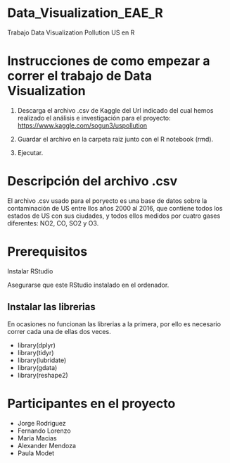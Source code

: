# Data_Visualization_EAE_R
Trabajo Data Visualization Pollution US en R


# Instrucciones de como empezar a correr el trabajo de Data Visualization

1. Descarga el archivo .csv de Kaggle del Url indicado del cual hemos realizado el análisis e investigación para el proyecto:
https://www.kaggle.com/sogun3/uspollution

2. Guardar el archivo en la carpeta raiz junto con el R notebook (rmd).

3. Ejecutar.


# Descripción del archivo .csv

El archivo .csv usado para el poryecto es una base de datos sobre la contaminación de US entre llos años 2000 al 2016, que contiene todos los estados de US con sus ciudades, y todos ellos medidos por cuatro gases diferentes: NO2, CO, SO2 y O3.

# Prerequisitos

Instalar RStudio

Asegurarse que este RStudio instalado en el ordenador.

## Instalar las librerias
En ocasiones no funcionan las librerias a la primera, por ello es necesario correr cada una de ellas dos veces.

* library(dplyr)
* library(tidyr)
* library(lubridate)
* library(gdata)
* library(reshape2)

# Participantes en el proyecto

* Jorge Rodriguez
* Fernando Lorenzo
* Maria Macias
* Alexander Mendoza
* Paula Modet
